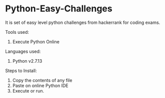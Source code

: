 # Python-Easy-Challenges
It is set of easy level python challenges from hackerrank for coding exams.

Tools used:
1. Execute Python Online

Languages used:
1. Python v2.7.13

Steps to Install:
1. Copy the contents of any file
2. Paste on online Python IDE
3. Execute or run.
